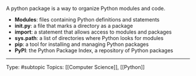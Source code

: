 A python package is a way to organize Python modules and code.

- **Modules**: files containing Python definitions and statements
- **__init__.py**: a file that marks a directory as a package
- **import**: a statement that allows access to modules and packages
- **sys.path**: a list of directories where Python looks for modules
- **pip**: a tool for installing and managing Python packages
- **PyPI**: the Python Package Index, a repository of Python packages
___
Type: #subtopic 
Topics: [[Computer Science]], [[Python]]

